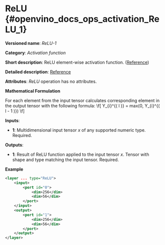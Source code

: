 # ReLU {#openvino_docs_ops_activation_ReLU_1}

**Versioned name**: *ReLU-1*

**Category**: *Activation function*

**Short description**: ReLU element-wise activation function. ([Reference](http://caffe.berkeleyvision.org/tutorial/layers/relu.html))

**Detailed description**: [Reference](https://github.com/Kulbear/deep-learning-nano-foundation/wiki/ReLU-and-Softmax-Activation-Functions#rectified-linear-units)

**Attributes**: *ReLU* operation has no attributes.

**Mathematical Formulation**

For each element from the input tensor calculates corresponding
 element in the output tensor with the following formula:
 \f[
 Y_{i}^{( l )} = max(0, Y_{i}^{( l - 1 )})
 \f]

**Inputs**:

*   **1**: Multidimensional input tensor *x* of any supported numeric type. Required.

**Outputs**:

*   **1**: Result of ReLU function applied to the input tensor *x*. Tensor with shape and type matching the input tensor. Required.

**Example**

```xml
<layer ... type="ReLU">
    <input>
        <port id="0">
            <dim>256</dim>
            <dim>56</dim>
        </port>
    </input>
    <output>
        <port id="1">
            <dim>256</dim>
            <dim>56</dim>
        </port>
    </output>
</layer>

```